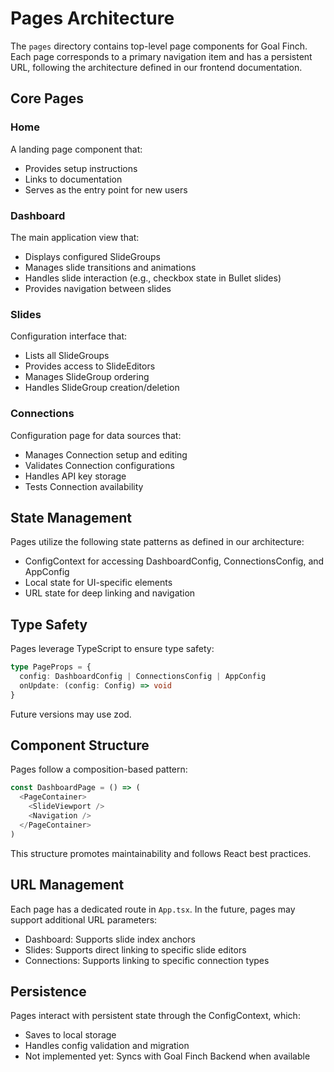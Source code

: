 # Pages Architecture

The `pages` directory contains top-level page components for Goal Finch. Each page corresponds to a primary navigation item and has a persistent URL, following the architecture defined in our frontend documentation.

## Core Pages

### Home
A landing page component that:
- Provides setup instructions
- Links to documentation
- Serves as the entry point for new users

### Dashboard
The main application view that:
- Displays configured SlideGroups
- Manages slide transitions and animations
- Handles slide interaction (e.g., checkbox state in Bullet slides)
- Provides navigation between slides

### Slides
Configuration interface that:
- Lists all SlideGroups
- Provides access to SlideEditors
- Manages SlideGroup ordering
- Handles SlideGroup creation/deletion

### Connections
Configuration page for data sources that:
- Manages Connection setup and editing
- Validates Connection configurations
- Handles API key storage
- Tests Connection availability

## State Management

Pages utilize the following state patterns as defined in our architecture:
- ConfigContext for accessing DashboardConfig, ConnectionsConfig, and AppConfig
- Local state for UI-specific elements
- URL state for deep linking and navigation

## Type Safety

Pages leverage TypeScript to ensure type safety:
```typescript
type PageProps = {
  config: DashboardConfig | ConnectionsConfig | AppConfig
  onUpdate: (config: Config) => void
}
```

Future versions may use zod.

## Component Structure

Pages follow a composition-based pattern:
```typescript
const DashboardPage = () => (
  <PageContainer>
    <SlideViewport />
    <Navigation />
  </PageContainer>
)
```

This structure promotes maintainability and follows React best practices.

## URL Management

Each page has a dedicated route in `App.tsx`. In the future, pages may support additional URL parameters:
- Dashboard: Supports slide index anchors
- Slides: Supports direct linking to specific slide editors
- Connections: Supports linking to specific connection types

## Persistence

Pages interact with persistent state through the ConfigContext, which:
- Saves to local storage
- Handles config validation and migration
- Not implemented yet: Syncs with Goal Finch Backend when available
